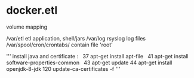 # docker.etl

volume mapping

/var/etl                        etl application, shell/jars
/var/log                        rsyslog log files
/var/spool/cron/crontabs/       contain file 'root'

'''
install java and certificate :
   37  apt-get install apt-file
   41  apt-get install software-properties-common
   43  apt-get update
   44  apt-get install openjdk-8-jdk
  120  update-ca-certificates -f
'''
